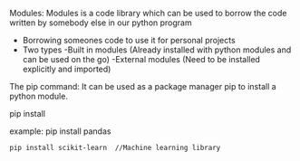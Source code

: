 Modules: 
Modules is a code library which can be used to borrow the code written by somebody else in our python program
- Borrowing someones code to use it for personal projects
- Two types
    -Built in modules   (Already installed with python modules and can be used on the go)
    -External modules   (Need to be installed explicitly and imported)


The pip command:
It can be used as a package manager pip to install a python module. 

pip install <module name>

example:
    pip install pandas

    pip install scikit-learn  //Machine learning library